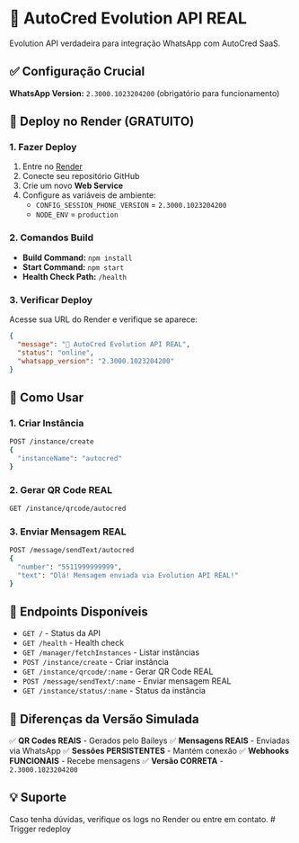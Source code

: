 # 🚀 AutoCred Evolution API REAL

Evolution API verdadeira para integração WhatsApp com AutoCred SaaS.

## ✅ Configuração Crucial

**WhatsApp Version:** `2.3000.1023204200` (obrigatório para funcionamento)

## 🔧 Deploy no Render (GRATUITO)

### 1. Fazer Deploy
1. Entre no [Render](https://render.com)
2. Conecte seu repositório GitHub
3. Crie um novo **Web Service**
4. Configure as variáveis de ambiente:
   - `CONFIG_SESSION_PHONE_VERSION` = `2.3000.1023204200`
   - `NODE_ENV` = `production`

### 2. Comandos Build
- **Build Command:** `npm install`
- **Start Command:** `npm start`
- **Health Check Path:** `/health`

### 3. Verificar Deploy
Acesse sua URL do Render e verifique se aparece:
```json
{
  "message": "🚀 AutoCred Evolution API REAL",
  "status": "online",
  "whatsapp_version": "2.3000.1023204200"
}
```

## 📱 Como Usar

### 1. Criar Instância
```bash
POST /instance/create
{
  "instanceName": "autocred"
}
```

### 2. Gerar QR Code REAL
```bash
GET /instance/qrcode/autocred
```

### 3. Enviar Mensagem REAL
```bash
POST /message/sendText/autocred
{
  "number": "5511999999999",
  "text": "Olá! Mensagem enviada via Evolution API REAL!"
}
```

## 🔗 Endpoints Disponíveis

- `GET /` - Status da API
- `GET /health` - Health check
- `GET /manager/fetchInstances` - Listar instâncias
- `POST /instance/create` - Criar instância
- `GET /instance/qrcode/:name` - Gerar QR Code REAL
- `POST /message/sendText/:name` - Enviar mensagem REAL
- `GET /instance/status/:name` - Status da instância

## 🎯 Diferenças da Versão Simulada

✅ **QR Codes REAIS** - Gerados pelo Baileys
✅ **Mensagens REAIS** - Enviadas via WhatsApp
✅ **Sessões PERSISTENTES** - Mantém conexão
✅ **Webhooks FUNCIONAIS** - Recebe mensagens
✅ **Versão CORRETA** - `2.3000.1023204200`

## 💡 Suporte

Caso tenha dúvidas, verifique os logs no Render ou entre em contato. #   T r i g g e r   r e d e p l o y  
 